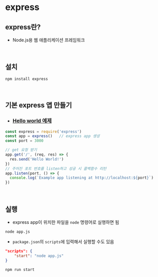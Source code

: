 # express
## express란?
* Node.js용 웹 애플리케이션 프레임워크

<br>

## 설치
```shell
npm install express
```

<br>

## 기본 express 앱 만들기
* ### [Hello world 예제](https://expressjs.com/ko/starter/hello-world.html)

```js
const express = require('express')
const app = express()   // express app 생성
const port = 3000

// get 요청 받기
app.get('/', (req, res) => {
  res.send('Hello World!')
})
// 주어진 포트 번호를 listen하고 성공 시 콜백함수 리턴
app.listen(port, () => {
  console.log(`Example app listening at http://localhost:${port}`)
})
```

<br>

## 실행
* express app이 위치한 파일을 `node` 명령어로 실행하면 됨
```shell
node app.js
```
* `package.json`의 `scripts`에 입력해서 실행할 수도 있음
```json
"scripts": {
    "start": "node app.js"
}
```
```shell
npm run start
```